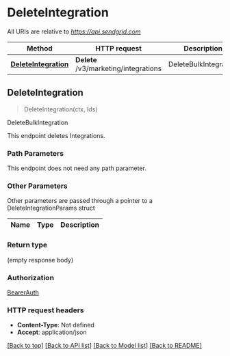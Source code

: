 # DeleteIntegration

All URIs are relative to *https://api.sendgrid.com*

Method | HTTP request | Description
------------- | ------------- | -------------
[**DeleteIntegration**](DeleteIntegration.md#DeleteIntegration) | **Delete** /v3/marketing/integrations | DeleteBulkIntegration



## DeleteIntegration

> DeleteIntegration(ctx, Ids)

DeleteBulkIntegration

This endpoint deletes Integrations.

### Path Parameters

This endpoint does not need any path parameter.

### Other Parameters

Other parameters are passed through a pointer to a DeleteIntegrationParams struct


Name | Type | Description
------------- | ------------- | -------------

### Return type

 (empty response body)

### Authorization

[BearerAuth](../README.md#BearerAuth)

### HTTP request headers

- **Content-Type**: Not defined
- **Accept**: application/json

[[Back to top]](#) [[Back to API list]](../README.md#documentation-for-api-endpoints)
[[Back to Model list]](../README.md#documentation-for-models)
[[Back to README]](../README.md)

